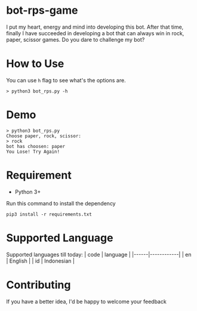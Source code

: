 # bot-rps-game
I put my heart, energy and mind into developing this bot. After that time, finally I have succeeded in developing a bot that can always win in rock, paper, scissor games. Do you dare to challenge my bot? 

# How to Use
You can use `h` flag to see what's the options are.
```
> python3 bot_rps.py -h
```

# Demo
```
> python3 bot_rps.py
Choose paper, rock, scissor:
> rock
bot has choosen: paper
You Lose! Try Again!
```

# Requirement
- Python 3+

Run this command to install the dependency
```
pip3 install -r requirements.txt
```


# Supported Language
Supported languages till today:
| code | language   |
|------|------------|
| en   | English    |
| id   | Indonesian |

# Contributing
If you have a better idea, I'd be happy to welcome your feedback 
